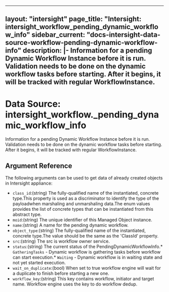 
---
layout: "intersight"
page_title: "Intersight: intersight_workflow_pending_dynamic_workflow_info"
sidebar_current: "docs-intersight-data-source-workflow-pending-dynamic-workflow-info"
description: |-
Information for a pending Dynamic Workflow Instance before it is run.  Validation needs to be done on the dynamic workflow tasks before starting.  After it begins, it will be tracked with regular WorkflowInstance.
---

# Data Source: intersight_workflow._pending_dynamic_workflow_info
Information for a pending Dynamic Workflow Instance before it is run.  Validation needs to be done on the dynamic workflow tasks before starting.  After it begins, it will be tracked with regular WorkflowInstance.
## Argument Reference
The following arguments can be used to get data of already created objects in Intersight appliance:
* `class_id`:(string) The fully-qualified name of the instantiated, concrete type.This property is used as a discriminator to identify the type of the payloadwhen marshaling and unmarshaling data.The enum values provides the list of concrete types that can be instantiated from this abstract type. 
* `moid`:(string) The unique identifier of this Managed Object instance. 
* `name`:(string) A name for the pending dynamic workflow. 
* `object_type`:(string) The fully-qualified name of the instantiated, concrete type.The value should be the same as the 'ClassId' property. 
* `src`:(string) The src is workflow owner service. 
* `status`:(string) The current status of the PendingDynamicWorkflowInfo.* `GatheringTasks` - Dynamic workflow is gathering tasks before workflow can start execution.* `Waiting` - Dynamic workflow is in waiting state and not yet started execution. 
* `wait_on_duplicate`:(bool) When set to true workflow engine will wait for a duplicate to finish before starting a new one. 
* `workflow_key`:(string) This key contains workflow, initiator and target name. Workflow engine uses the key to do workflow dedup. 
